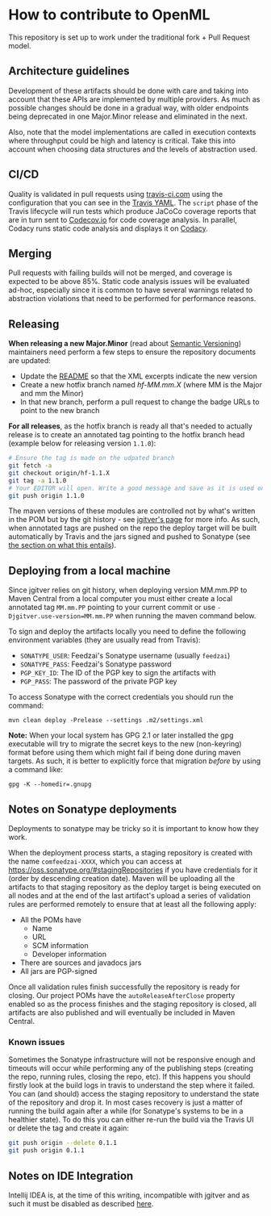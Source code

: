 # How to contribute to OpenML

This repository is set up to work under the traditional fork + Pull Request model.

## Architecture guidelines

Development of these artifacts should be done with care and taking into account that these APIs are implemented by 
multiple providers. As much as possible changes should be done in a gradual way, with older endpoints being deprecated
in one Major.Minor release and eliminated in the next.

Also, note that the model implementations are called in execution contexts where throughput could be high and latency 
is critical. Take this into account when choosing data structures and the levels of abstraction used. 

## CI/CD
Quality is validated in pull requests using [travis-ci.com](https://travis-ci.com/feedzai/feedzai-openml) using the 
configuration that you can see in the [Travis YAML](https://github.com/feedzai/feedzai-openml/blob/master/.travis.yml). 
The `script` phase of the Travis lifecycle will run tests which produce JaCoCo coverage reports that are in turn sent
to [Codecov.io](https://codecov.io) for code coverage analysis.
In parallel, Codacy runs static code analysis and displays it on [Codacy](https://app.codacy.com/app/feedzai/feedzai-openml/dashboard). 

## Merging
Pull requests with failing builds will not be merged, and coverage is expected to be above 85%.
Static code analysis issues will be evaluated ad-hoc, especially since it is common to have several warnings related to
abstraction violations that need to be performed for performance reasons.

## Releasing
**When releasing a new Major.Minor** (read about [Semantic Versioning](https://semver.org/)) maintainers need perform a few
steps to ensure the repository documents are updated:
   * Update the [README](https://github.com/feedzai/feedzai-openml/blob/master/README.md) so that the XML excerpts indicate
   the new version
   * Create a new hotfix branch named *hf-MM.mm.X* (where MM is the Major and mm the Minor)
   * In that new branch, perform a pull request to change the badge URLs to point to the new branch

**For all releases**, as the hotfix branch is ready all that's needed to actually release is to create an annotated tag 
pointing to the hotfix branch head (example below for releasing version `1.1.0`):
```bash
# Ensure the tag is made on the udpated branch
git fetch -a
git checkout origin/hf-1.1.X
git tag -a 1.1.0
# Your EDITOR will open. Write a good message and save as it is used on Github as a release message
git push origin 1.1.0
``` 

The maven versions of these modules are controlled not by what's written in the POM but by the git history - see 
[jgitver's page](https://github.com/jgitver/jgitver) for more info. As such, when annotated tags are pushed on the repo 
the deploy target will be built automatically by Travis and the jars signed and pushed to Sonatype (see [the section on what this entails](#notes-on-sonatype-deployments)).

## Deploying from a local machine
Since jgitver relies on git history, when deploying version MM.mm.PP to Maven Central from a local computer you must 
either create a local annotated tag `MM.mm.PP` pointing to your current commit or use `-Djgitver.use-version=MM.mm.PP` 
when running the maven command below. 

To sign and deploy the artifacts locally you need to define the following environment variables (they are usually read 
from Travis):
* `SONATYPE_USER`: Feedzai's Sonatype username (usually `feedzai`)
* `SONATYPE_PASS`: Feedzai's Sonatype password
* `PGP_KEY_ID`: The ID of the PGP key to sign the artifacts with
* `PGP_PASS`: The password of the private PGP key

To access Sonatype with the correct credentials you should run the command:

`mvn clean deploy -Prelease --settings .m2/settings.xml` 

**Note:**
When your local system has GPG 2.1 or later installed the gpg executable will try to migrate the secret keys
to the new (non-keyring) format before using them which might fail if being done during maven targets.
As such, it is better to explicitly force that migration *before* by using a command like:

`gpg -K --homedir=.gnupg`

## Notes on Sonatype deployments
Deployments to sonatype may be tricky so it is important to know how they work. 

When the deployment process starts, a staging repository is created with the name `comfeedzai-XXXX`, which you can access at https://oss.sonatype.org/#stagingRepositories if you have credentials for it (order by descending creation date). Maven will be uploading all the artifacts to that staging repository as the deploy target is being executed on all nodes and at the end of the last artifact's upload a series of validation rules are performed remotely to ensure that at least all the following apply:

  * All the POMs have 
      * Name
      * URL
      * SCM information
      * Developer information
  * There are sources and javadocs jars
  * All jars are PGP-signed
  
Once all validation rules finish successfully the repository is ready for closing. Our project POMs have the `autoReleaseAfterClose` property enabled so as the process finishes and the staging repository is closed, all artifacts are also published and will eventually be included in Maven Central.

### Known issues
Sometimes the Sonatype infrastructure will not be responsive enough and timeouts will occur while performing any of the publishing steps (creating the repo, running rules, closing the repo, etc).
If this happens you should firstly look at the build logs in travis to understand the step where it failed. You can (and should) access the staging repository to understand the state of the repository and drop it.
In most cases recovery is just a matter of running the build again after a while (for Sonatype's systems to be in a healthier state). To do this you can either re-run the build via the Travis UI or delete the tag and create it again:

```bash
git push origin --delete 0.1.1
git push origin 0.1.1
```

## Notes on IDE Integration
Intellij IDEA is, at the time of this writing, incompatible with jgitver and as such it must be disabled as described 
[here](https://github.com/jgitver/jgitver-maven-plugin/wiki/Intellij-IDEA-configuration).
